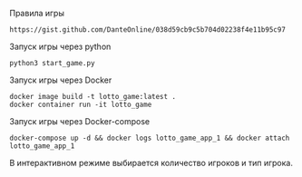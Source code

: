 Правила игры 
```
https://gist.github.com/DanteOnline/038d59cb9c5b704d02238f4e11b95c97
```
Запуск игры через python
```
python3 start_game.py
```
Запуск игры через Docker
```
docker image build -t lotto_game:latest .
docker container run -it lotto_game
```
Запуск игры через Docker-compose
```
docker-compose up -d && docker logs lotto_game_app_1 && docker attach lotto_game_app_1
```
В интерактивном режиме выбирается количество игроков и тип игрока.